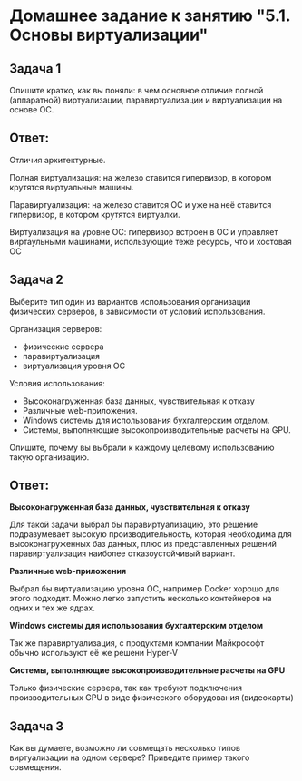 # Домашнее задание к занятию "5.1. Основы виртуализации"

## Задача 1

Опишите кратко, как вы поняли: в чем основное отличие полной (аппаратной) виртуализации, паравиртуализации и виртуализации на основе ОС.

## Ответ:

Отличия архитектурные.

Полная виртуализация: на железо ставится гипервизор, в котором крутятся виртуальные машины.

Паравиртуализация: на железо ставится ОС и уже на неё ставится гипервизор, в котором крутятся виртуалки.

Виртуализация на уровне ОС: гипервизор встроен в ОС и управляет виртаульными машинами, использующие теже ресурсы, что и хостовая ОС


## Задача 2

Выберите тип один из вариантов использования организации физических серверов, 
в зависимости от условий использования.

Организация серверов:
- физические сервера
- паравиртуализация
- виртуализация уровня ОС

Условия использования:

- Высоконагруженная база данных, чувствительная к отказу
- Различные web-приложения.
- Windows системы для использования бухгалтерским отделом.
- Системы, выполняющие высокопроизводительные расчеты на GPU.

Опишите, почему вы выбрали к каждому целевому использованию такую организацию.

## Ответ:
**Высоконагруженная база данных, чувствительная к отказу**

Для такой задачи выбрал бы паравиртуализацию, это решение подразумевает высокую производительность, которая необходима для высоконагруженных баз данных, плюс из представленных решений паравиртуализация наиболее отказоустойчивый вариант.

**Различные web-приложения**

Выбрал бы виртуализацию уровня ОС, например Docker хорошо для этого подходит. Можно легко запустить несколько контейнеров на одних и тех же ядрах.

**Windows системы для использования бухгалтерским отделом**

Так же паравиртуализация, с продуктами компании Майкрософт обычно используют её же решени Hyper-V

**Системы, выполняющие высокопроизводительные расчеты на GPU**

Только физические сервера, так как требуют подключения производительных GPU в виде физического оборудования (видеокарты)




## Задача 3

Как вы думаете, возможно ли совмещать несколько типов виртуализации на одном сервере?
Приведите пример такого совмещения.

